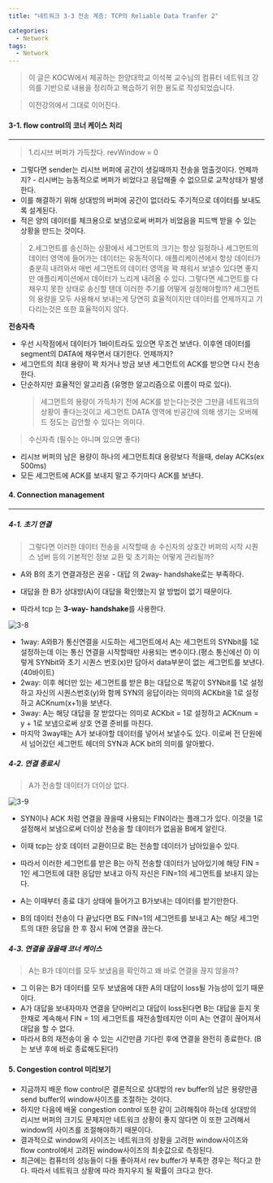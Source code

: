 ```yaml
---
title: "네트워크 3-3 전송 계층: TCP의 Reliable Data Tranfer 2"

categories:
  - Network
tags:
  - Network
---
```


> 이 글은 KOCW에서 제공하는 한양대학교 이석복 교수님의 컴퓨터 네트워크 강의를 기반으로 내용을 정리하고 복습하기 위한 용도로 작성되었습니다.

> 이전강의에서 그대로 이어진다.

#### 3-1. flow control의 코너 케이스 처리

---

> 1.리시브 버퍼가 가득찼다. revWindow = 0

- 그렇다면 sender는 리시브 버퍼에 공간이 생길때까지 전송을 멈출것이다. 언제까지? - 리시버는 능동적으로 버퍼가 비었다고 응답해줄 수 없으므로 교착상태가 발생한다.
- 이를 해결하기 위해 상대방의 버퍼에 공간이 없더라도 주기적으로 데이터를 보내도록 설계된다.
- 적은 양의 데이터를 체크용으로 보냄으로써 버퍼가 비었음을 피드백 받을 수 있는 상황을 만드는 것이다.

> 2.세그먼트를 송신하는 상황에서 세그먼트의 크기는 항상 일정하나 세그먼트의 데이터 영역에 들어가는 데이터는 유동적이다. 애플리케이션에서 항상 데이터가
> 충분히 내려와서 매번 세그먼트의 데이터 영역을 꽉 채워서 보낼수 있다면 좋지만 애플리케이션에서 데이터가 느리게 내려올 수 있다.
> 그렇다면 세그먼트를 다 채우지 못한 상태로 송신할 텐데 이러한 주기를 어떻게 설정해야할까? 세그먼트의 용량을 모두 사용해서 보내는게 당연히 효율적이지만
> 데이터를 언제까지고 기다리는것은 또한 효율적이지 않다.

**전송자측**

- 우선 시작점에서 데이터가 1바이트라도 있으면 무조건 보낸다. 이후엔 데이터를 segment의 DATA에 채우면서 대기한다. 언제까지?
- 세그먼트의 최대 용량이 꽉 차거나 방금 보낸 세그먼트의 ACK를 받으면 다시 전송한다.
- 단순하지만 효율적인 알고리즘 (유명한 알고리즘으로 이름이 따로 있다).
  > 세그먼트의 용량이 가득차기 전에 ACK를 받는다는것은 그만큼 네트워크의 상황이 좋다는것이고 세그먼트 DATA 영역에 빈공간에 의해 생기는 오버헤드 정도는 감안할 수 있다는 의미다.

> 수신자측 (필수는 아니며 있으면 좋다)

- 리시브 버퍼의 남은 용량이 하나의 세그먼트최대 용량보다 적을때, delay ACKs(ex 500ms)
- 모든 세그먼트에 ACK를 보내지 말고 주기마다 ACK를 보낸다.

#### 4. Connection management

---

##### 4-1. 초기 연결

> 그렇다면 이러한 데이터 전송을 시작할때 송 수신자의 상호간 버퍼의 시작 시퀀스 넘버 등의 기본적인 정보 교환 및 초기화는 어떻게 관리될까?

- A와 B의 초기 연결과정은 권유 - 대답 의 2way- handshake로는 부족하다.
- 대답을 한 B가 상대방(A)이 대답을 확인했는지 알 방법이 없기 때문이다.

- 따라서 tcp 는 **3-way- handshake**를 사용한다.

![3-8](https://github.com/mjh851819/mjh851819.github.io/assets/70308520/a738944d-8ad2-49e2-bfbd-72daa598bd97)

- 1way: A와B가 통신연결을 시도하는 세그먼트에서 A는 세그먼트의 SYNbit를 1로 설정하는데 이는 통신 연결을 시작할때만 사용되는 변수이다.(평소 통신에선 0) 이렇게 SYNbit와 초기 시퀀스 번호(x)만 담아서 data부분이 없는 세그먼트를 보낸다.(40바이트)
- 2way: 이후 헤더만 있는 세그먼트를 받은 B는 대답으로 똑같이 SYNbit를 1로 설정하고 자신의 시퀀스번호(y)와 함께 SYN의 응답이라는 의미의 ACKbit을 1로 설정하고 ACKnum(x+1)을 보낸다.
- 3way: A는 해당 대답을 잘 받았다는 의미로 ACKbit = 1로 설정하고 ACKnum = y + 1로 보냄으로써 상호 연결 준비를 마친다.
- 마지막 3way때는 A가 보내야할 데이터를 넣어서 보낼수도 있다. 이로써 전 단원에서 넘어갔던 세그먼트 헤더의 SYN과 ACK bit의 의미를 알아봤다.

##### 4-2. 연결 종료시

> A가 전송할 데이터가 더이상 없다.

![3-9](https://github.com/mjh851819/mjh851819.github.io/assets/70308520/5ee15bf4-be36-4bdc-8069-fd08d6c6e2b0)

- SYN이나 ACK 처럼 연결을 끊을때 사용되는 FIN이라는 플래그가 있다. 이것을 1로 설정해서 보냄으로써 더이상 전송을 할 데이터가 없음을 B에게 알린다.

- 이때 tcp는 상호 데이터 교환이므로 B는 전송할 데이터가 남아있을수 있다.
- 따라서 이러한 세그먼트를 받은 B는 아직 전송할 데이터가 남아있기에 해당 FIN = 1인 세그먼트에 대한 응답만 보내고 아직 자신은 FIN=1의 세그먼트를 보내지 않는다.
- A는 이때부터 종료 대기 상태에 들어가고 B가보내는 데이터를 받기만한다.
- B의 데이터 전송이 다 끝났다면 B도 FIN=1의 세그먼트를 보내고 A는 해당 세그먼트의 대한 응답을 한 후 잠시 뒤에 연결을 끊는다.

##### 4-3. 연결을 끊을때 코너 케이스

> A는 B가 데이터를 모두 보냈음을 확인하고 왜 바로 연결을 끊지 않을까?

- 그 이유는 B가 데이터를 모두 보냈음에 대한 A의 대답이 loss될 가능성이 있기 때문이다.
- A가 대답을 보내자마자 연결을 닫아버리고 대답이 loss된다면 B는 대답을 듣지 못한채로 계속해서 FIN = 1의 세그먼트를 재전송할테지만 이미 A는 연결이 끊어져서
  대답을 할 수 없다.
- 따라서 B의 재전송이 올 수 있는 시간만큼 기다린 후에 연결을 완전히 종료한다. (B는 보낸 후에 바로 종료해도된다!)

#### 5. Congestion control 미리보기

- 지금까지 배운 flow control은 결론적으로 상대방의 rev buffer의 남은 용량만큼 send buffer의 window사이즈를 조절하는 것이다.
- 하지만 다음에 배울 congestion control 또한 같이 고려해줘야 하는데 상대방의 리시브 버퍼의 크기도 문제지만 네트워크 상황이 좋지 않다면 이 또한 고려해서 window의 사이즈를 조절해야하기 때문이다.
- 결과적으로 window의 사이즈는 네트워크의 상황을 고려한 window사이즈와 flow control에서 고려된 window사이즈의 최솟값으로 측정된다.
- 최근에는 컴퓨터의 성능들이 다들 좋아져서 rev buffer가 부족한 경우는 적다고 한다. 따라서 네트워크 상황에 따라 좌지우지 될 확률이 크다고 한다.
